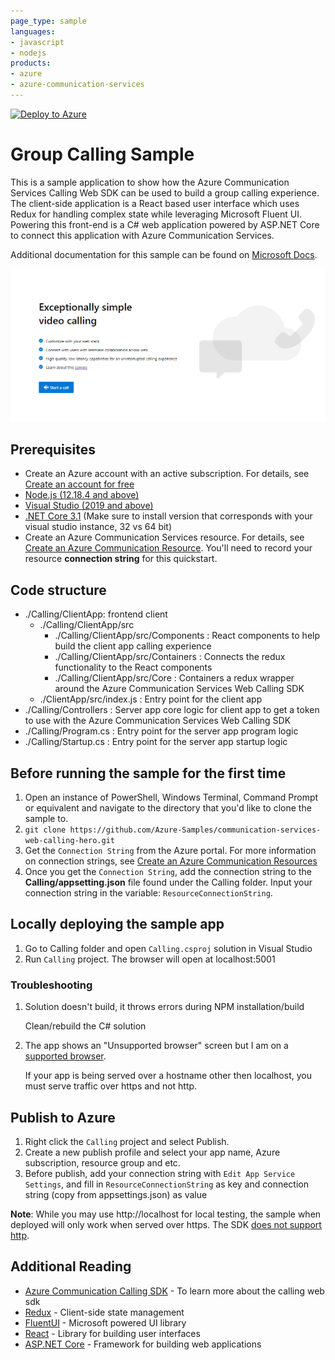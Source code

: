 ```yaml
---
page_type: sample
languages:
- javascript
- nodejs
products:
- azure
- azure-communication-services
---
```


[![Deploy to Azure](https://aka.ms/deploytoazurebutton)](https://portal.azure.com/#create/Microsoft.Template/uri/https%3A%2F%2Fraw.githubusercontent.com%2FAzure-Samples%2Fcommunication-services-web-calling-hero%2Fmain%2Fdeploy%2Fazuredeploy.json)

# Group Calling Sample

This is a sample application to show how the Azure Communication Services Calling Web SDK can be used to build a group calling experience. 
The client-side application is a React based user interface which uses Redux for handling complex state while leveraging Microsoft Fluent UI. 
Powering this front-end is a C# web application powered by ASP.NET Core to connect this application with Azure Communication Services.

Additional documentation for this sample can be found on [Microsoft Docs](https://docs.microsoft.com/azure/communication-services/samples/calling-hero-sample).

![Homepage](./Media/homepage-sample-calling.png)

## Prerequisites

- Create an Azure account with an active subscription. For details, see [Create an account for free](https://azure.microsoft.com/free/?WT.mc_id=A261C142F)
- [Node.js (12.18.4 and above)](https://nodejs.org/en/download/)
- [Visual Studio (2019 and above)](https://visualstudio.microsoft.com/vs/)
- [.NET Core 3.1](https://dotnet.microsoft.com/download/dotnet-core/3.1) (Make sure to install version that corresponds with your visual studio instance, 32 vs 64 bit)
- Create an Azure Communication Services resource. For details, see [Create an Azure Communication Resource](https://docs.microsoft.com/azure/communication-services/quickstarts/create-communication-resource). You'll need to record your resource **connection string** for this quickstart.

## Code structure

- ./Calling/ClientApp: frontend client
	- ./Calling/ClientApp/src
		- ./Calling/ClientApp/src/Components : React components to help build the client app calling experience
		- ./Calling/ClientApp/src/Containers : Connects the redux functionality to the React components
		- ./Calling/ClientApp/src/Core : Containers a redux wrapper around the Azure Communication Services Web Calling SDK
	- ./ClientApp/src/index.js : Entry point for the client app
- ./Calling/Controllers : Server app core logic for client app to get a token to use with the Azure Communication Services Web Calling SDK
- ./Calling/Program.cs : Entry point for the server app program logic
- ./Calling/Startup.cs : Entry point for the server app startup logic

## Before running the sample for the first time
1. Open an instance of PowerShell, Windows Terminal, Command Prompt or equivalent and navigate to the directory that you'd like to clone the sample to.
2. `git clone https://github.com/Azure-Samples/communication-services-web-calling-hero.git`
3. Get the `Connection String` from the Azure portal. For more information on connection strings, see [Create an Azure Communication Resources](https://docs.microsoft.com/azure/communication-services/quickstarts/create-communication-resource)
4. Once you get the `Connection String`, add the connection string to the **Calling/appsetting.json** file found under the Calling folder. Input your connection string in the variable: `ResourceConnectionString`. 

## Locally deploying the sample app

1. Go to Calling folder and open `Calling.csproj` solution in Visual Studio
2. Run `Calling` project. The browser will open at localhost:5001

### Troubleshooting

1. Solution doesn\'t build, it throws errors during NPM installation/build
	
	Clean/rebuild the C# solution

2. The app shows an "Unsupported browser" screen but I am on a [supported browser](https://docs.microsoft.com/en-us/azure/communication-services/concepts/voice-video-calling/calling-sdk-features#calling-client-library-browser-support).

	If your app is being served over a hostname other then localhost, you must serve traffic over https and not http.

## Publish to Azure

1. Right click the `Calling` project and select Publish.
2. Create a new publish profile and select your app name, Azure subscription, resource group and etc.
3. Before publish, add your connection string with `Edit App Service Settings`, and fill in `ResourceConnectionString` as key and connection string (copy from appsettings.json) as value

**Note**: While you may use http://localhost for local testing, the sample when deployed will only work when served over https. The SDK [does not support http](https://docs.microsoft.com/en-us/azure/communication-services/concepts/voice-video-calling/calling-sdk-features#user-webrtc-over-https).

## Additional Reading

- [Azure Communication Calling SDK](https://docs.microsoft.com/azure/communication-services/concepts/voice-video-calling/calling-sdk-features) - To learn more about the calling web sdk
- [Redux](https://redux.js.org/) - Client-side state management
- [FluentUI](https://developer.microsoft.com/en-us/fluentui#/) - Microsoft powered UI library
- [React](https://reactjs.org/) - Library for building user interfaces
- [ASP.NET Core](https://docs.microsoft.com/en-us/aspnet/core/introduction-to-aspnet-core?view=aspnetcore-3.1) - Framework for building web applications
